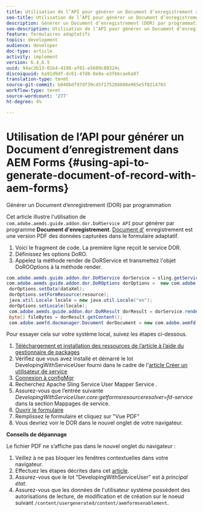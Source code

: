 ```yaml
---
title: Utilisation de l’API pour générer un Document d’enregistrement avec AEM Forms
seo-title: Utilisation de l’API pour générer un Document d’enregistrement avec AEM Forms
description: Générer un Document d’enregistrement (DOR) par programmation
seo-description: Utilisation de l’API pour générer un Document d’enregistrement avec AEM Forms
feature: formulaires adaptatifs
topics: development
audience: developer
doc-type: article
activity: implement
version: 6.4,6.5
uuid: 94ac3b13-01b4-4198-af81-e5609c80324c
discoiquuid: ba91d9df-dc61-47d8-8e0a-e3f66cae6a87
translation-type: tm+mt
source-git-commit: b040bdf97df39c45f175288608e965e5f0214703
workflow-type: tm+mt
source-wordcount: '277'
ht-degree: 4%

---
```



# Utilisation de l’API pour générer un Document d’enregistrement dans AEM Forms {#using-api-to-generate-document-of-record-with-aem-forms}

Générer un Document d’enregistrement (DOR) par programmation

Cet article illustre l&#39;utilisation de `com.adobe.aemds.guide.addon.dor.DoRService API` pour générer par programme **Document d&#39;enregistrement**. [Document d&#39;](https://docs.adobe.com/content/help/en/experience-manager-65/forms/adaptive-forms-advanced-authoring/generate-document-of-record-for-non-xfa-based-adaptive-forms.html) enregistrement est une version PDF des données capturées dans le formulaire adaptatif.

1. Voici le fragment de code. La première ligne reçoit le service DOR.
1. Définissez les options DoRO.
1. Appelez la méthode render de DoRService et transmettez l&#39;objet DoROOptions à la méthode render.

```java
com.adobe.aemds.guide.addon.dor.DoRService dorService = sling.getService(com.adobe.aemds.guide.addon.dor.DoRService.class);
com.adobe.aemds.guide.addon.dor.DoROptions dorOptions =  new com.adobe.aemds.guide.addon.dor.DoROptions();
 dorOptions.setData(dataXml);
 dorOptions.setFormResource(resource);
 java.util.Locale locale = new java.util.Locale("en");
 dorOptions.setLocale(locale);
 com.adobe.aemds.guide.addon.dor.DoRResult dorResult = dorService.render(dorOptions);
 byte[] fileBytes = dorResult.getContent();
 com.adobe.aemfd.docmanager.Document dorDocument = new com.adobe.aemfd.docmanager.Document(fileBytes);
```

Pour essayer cela sur votre système local, suivez les étapes ci-dessous.

1. [Téléchargement et installation des ressources de l’article à l’aide du gestionnaire de packages](assets/dor-with-api.zip)
1. Vérifiez que vous avez installé et démarré le lot DevelopingWithServiceUser fourni dans le cadre de l&#39;[article Créer un utilisateur de service](service-user-tutorial-develop.md)
1. [Connexion à configMgr](http://localhost:4502/system/console/configMgr)
1. Recherchez Apache Sling Service User Mapper Service .
1. Assurez-vous que l’entrée suivante _DevelopingWithServiceUser.core:getformsresourceresolver=fd-service_ dans la section Mappages de service.
1. [Ouvrir le formulaire](http://localhost:4502/content/dam/formsanddocuments/sandbox/1201-borrower-payments/jcr:content?wcmmode=disabled)
1. Remplissez le formulaire et cliquez sur &quot;Vue PDF&quot;
1. Vous devriez voir le DOR dans le nouvel onglet de votre navigateur.


**Conseils de dépannage**

Le fichier PDF ne s’affiche pas dans le nouvel onglet du navigateur :

1. Veillez à ne pas bloquer les fenêtres contextuelles dans votre navigateur.
1. Effectuez les étapes décrites dans cet [article](service-user-tutorial-develop.md).
1. Assurez-vous que le lot &quot;DevelopingWithServiceUser&quot; est à *principal état*.
1. Assurez-vous que les données de l&#39;utilisateur système possèdent des autorisations de lecture, de modification et de création sur le noeud suivant `/content/usergenerated/content/aemformsenablement`.

